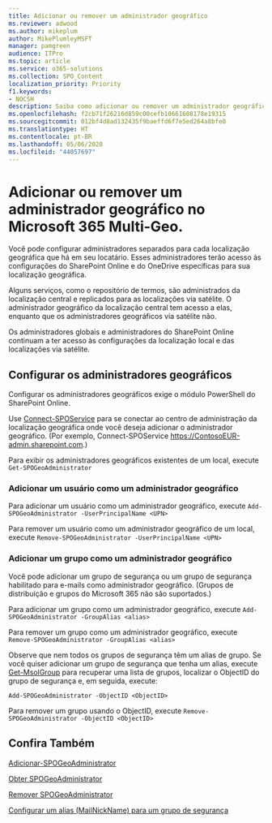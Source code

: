 ```yaml
---
title: Adicionar ou remover um administrador geográfico
ms.reviewer: adwood
ms.author: mikeplum
author: MikePlumleyMSFT
manager: pamgreen
audience: ITPro
ms.topic: article
ms.service: o365-solutions
ms.collection: SPO_Content
localization_priority: Priority
f1.keywords:
- NOCSH
description: Saiba como adicionar ou remover um administrador geográfico no Microsoft 365 Multi-Geo.
ms.openlocfilehash: f2cb71f26216d859c00cefb10661608178e19315
ms.sourcegitcommit: 012bf4d8ad132435f9baeffd6f7e5ed264a8bfe0
ms.translationtype: HT
ms.contentlocale: pt-BR
ms.lasthandoff: 05/06/2020
ms.locfileid: "44057697"
---
```

# <a name="add-or-remove-a-geo-administrator-in-microsoft-365-multi-geo"></a>Adicionar ou remover um administrador geográfico no Microsoft 365 Multi-Geo.

Você pode configurar administradores separados para cada localização geográfica que há em seu locatário. Esses administradores terão acesso às configurações do SharePoint Online e do OneDrive específicas para sua localização geográfica.

Alguns serviços, como o repositório de termos, são administrados da localização central e replicados para as localizações via satélite. O administrador geográfico da localização central tem acesso a elas, enquanto que os administradores geográficos via satélite não.

Os administradores globais e administradores do SharePoint Online continuam a ter acesso às configurações da localização local e das localizações via satélite.

## <a name="configuring-geo-administrators"></a>Configurar os administradores geográficos

Configurar os administradores geográficos exige o módulo PowerShell do SharePoint Online.

Use [Connect-SPOService](https://docs.microsoft.com/powershell/module/sharepoint-online/Connect-SPOService) para se conectar ao centro de administração da localização geográfica onde você deseja adicionar o administrador geográfico. (Por exemplo, Connect-SPOService  https://ContosoEUR-admin.sharepoint.com.)

Para exibir os administradores geográficos existentes de um local, execute `Get-SPOGeoAdministrator`

### <a name="adding-a-user-as-a-geo-admin"></a>Adicionar um usuário como um administrador geográfico

Para adicionar um usuário como um administrador geográfico, execute `Add-SPOGeoAdministrator -UserPrincipalName <UPN>`

Para remover um usuário como um administrador geográfico de um local, execute  `Remove-SPOGeoAdministrator -UserPrincipalName <UPN>`

### <a name="adding-a-group-as-a-geo-admin"></a>Adicionar um grupo como um administrador geográfico

Você pode adicionar um grupo de segurança ou um grupo de segurança habilitado para e-mails como administrador geográfico. (Grupos de distribuição e grupos do Microsoft 365 não são suportados.)

Para adicionar um grupo como um administrador geográfico, execute `Add-SPOGeoAdministrator -GroupAlias <alias>`

Para remover um grupo como um administrador geográfico, execute `Remove-SPOGeoAdministrator -GroupAlias <alias>`

Observe que nem todos os grupos de segurança têm um alias de grupo. Se você quiser adicionar um grupo de segurança que tenha um alias, execute [Get-MsolGroup](https://docs.microsoft.com/powershell/module/msonline/get-msolgroup) para recuperar uma lista de grupos, localizar o ObjectID do grupo de segurança e, em seguida, execute:

`Add-SPOGeoAdministrator -ObjectID <ObjectID>`

Para remover um grupo usando o ObjectID, execute `Remove-SPOGeoAdministrator -ObjectID <ObjectID>`

## <a name="see-also"></a>Confira Também

[Adicionar-SPOGeoAdministrator](https://docs.microsoft.com/powershell/module/sharepoint-online/add-spogeoadministrator)

[Obter SPOGeoAdministrator](https://docs.microsoft.com/powershell/module/sharepoint-online/get-spogeoadministrator)

[Remover SPOGeoAdministrator](https://docs.microsoft.com/powershell/module/sharepoint-online/remove-spogeoadministrator)

[Configurar um alias (MailNickName) para um grupo de segurança](https://docs.microsoft.com/powershell/module/azuread/set-azureadgroup)